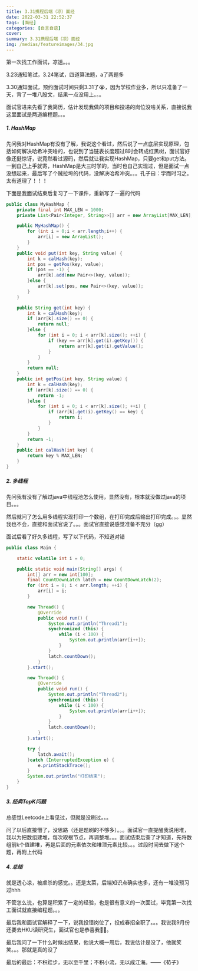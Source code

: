 ```yaml
---
title: 3.31携程后端（凉）面经
date: 2022-03-31 22:52:37
tags: [面经]
categories: [自言自语]
cover:
summary: 3.31携程后端（凉）面经
img: /medias/featureimages/34.jpg
---
```


第一次找工作面试，凉透。。。

3.23通知笔试，3.24笔试，四道算法题，a了两题多

3.30通知面试，预约面试时间只剩3.31了😭，因为学校作业多，所以只准备了一天，背了一堆八股文，结果一点没用上。。。

面试官进来先看了我简历，估计发现我做的项目和投递的岗位没啥关系，直接说我这里面试是两道编程题。。。

##### 1. HashMap

先问我对HashMap有没有了解，我说这个看过，然后说了一点底层实现原理，包括如何解决哈希冲突啥的，也说到了当链表长度超过8时会转成红黑树，面试官好像还挺惊讶，说竟然看过源码，然后就让我实现HashMap，只要get和put方法。一到自己上手就寄，HashMap是大三时学的，当时也自己实现过，但是面试一点没想起来，最后写了个贼拉垮的代码，没解决哈希冲突。。。孔子曰：学而时习之。太有道理了！！！

下面是我面试结束后复习了一下课件，重新写了一遍的代码

```java
public class MyHashMap {
    private final int MAX_LEN = 1000;
    private List<Pair<Integer, String>>[] arr = new ArrayList[MAX_LEN];

    public MyHashMap() {
        for (int i = 0;i < arr.length;i++) {
            arr[i] = new ArrayList();
        }
    }
    public void put(int key, String value) {
        int k = calHash(key);
        int pos = getPos(key, value);
        if (pos == -1) {
            arr[k].add(new Pair<>(key, value));
        }else {
            arr[k].set(pos, new Pair<>(key, value));
        }
    }

    public String get(int key) {
        int k = calHash(key);
        if (arr[k].size() == 0) {
            return null;
        }else {
            for (int i = 0; i < arr[k].size(); ++i) {
                if (key == arr[k].get(i).getKey()) {
                    return arr[k].get(i).getValue();
                }
            }
        }
        return null;
    }
    public int getPos(int key, String value) {
        int k = calHash(key);
        if (arr[k].size() == 0) {
            return -1;
        }else {
            for (int i = 0; i < arr[k].size(); ++i) {
                if (arr[k].get(i).getKey() == key) {
                    return i;
                }
            }
        }
        return -1;
    }
    public int calHash(int key) {
        return key % MAX_LEN;
    }
}
```

##### 2. 多线程

先问我有没有了解过java中线程池怎么使用，显然没有，根本就没做过java的项目。。。

然后就问了怎么用多线程实现打印一个数组，在打印完成后输出打印完成。。。显然我也不会，直接和面试官说了。。。面试官直接说感觉准备不充分（gg）

面试后看了好久多线程，写了以下代码，不知道对错

```java
public class Main {

    static volatile int i = 0;

    public static void main(String[] args) {
        int[] arr = new int[100];
        final CountDownLatch latch = new CountDownLatch(2);
        for (int i = 0; i < arr.length; ++i) {
            arr[i] = i;
        }

        new Thread() {
            @Override
            public void run() {
                System.out.println("Thread1");
                synchronized (this) {
                    while (i < 100) {
                        System.out.println(arr[i++]);
                    }
                }
                latch.countDown();
            }
        }.start();

        new Thread() {
            @Override
            public void run() {
                System.out.println("Thread2");
                synchronized (this) {
                    while (i < 100) {
                        System.out.println(arr[i++]);
                    }
                }
                latch.countDown();
            }
        }.start();

        try {
            latch.await();
        }catch (InterruptedException e) {
            e.printStackTrace();
        }
        System.out.println("打印结束");
    }
}
```

##### 3. 经典TopK问题

总感觉Leetcode上看见过，但就是没刷过。。。

问了以后直接懵了，没思路（还是题刷的不够多）。。。面试官一直提醒我说用堆，我以为把数组建堆，每次取根节点，再调整堆。。。面试结束后查了才知道，先将数组前k个值建堆，再是后面的元素依次和堆顶元素比较。。。过段时间去做下这个题，再附上代码

##### 4. 总结

就是透心凉，被虐杀的感觉。。还是太菜，后端知识点确实也多，还有一堆没预习过hhh

不管怎么说，也算是积累了一定的经验，也是很有意义的一次面试，毕竟第一次找工面试就直接编程题。。。

最后我和面试官解释了一下，说我投错岗位了，投成春招全职了。。。我说我9月份还要去HKU读研究生，面试官也是恭喜我🤦‍♂️。

最后我问了一下什么时候出结果，他说大概一周后，我说估计是没了，他就笑笑。。。那就是真的没了



最后的最后：不积跬步，无以至千里；不积小流，无以成江海。——《荀子》
